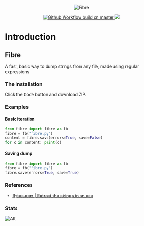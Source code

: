 <p align="center">
  <img src="https://imgur.com/GrTO4y8.png" alt="Fibre" />
</p>
<p align="center">
<a href="https://discord.gg/79RjTfpzcW" target="_blank">
  <img src="https://img.shields.io/badge/python-3.10-pink.svg" 
  alt="Github Workflow build on master" />
  <img src="https://shields.io/badge/dependencies-recent-pink"/>
</a>
  
# Introduction
## Fibre
A fast, basic way to dump strings from any file, made using regular expressions

### The installation
Click the <kbd>Code</kbd> button and download ZIP.

### Examples
#### Basic iteration
```py
from fibre import fibre as fb
fibre = fb("fibre.py")
content = fibre.save(errors=True, save=False)
for c in content: print(c)
```
#### Saving dump
```py
from fibre import fibre as fb
fibre = fb("fibre.py")
fibre.save(errors=True, save=True)
```

### References
- [Bytes.com | Extract the strings in an exe](https://bytes.com/topic/python/answers/25257-extract-strings-exe)
  
### Stats
![Alt](https://repobeats.axiom.co/api/embed/c7e22fdc4b939bb9d0388093224c43f8eeed773a.svg "Repobeats analytics image")
